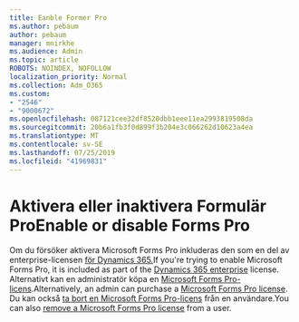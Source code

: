 ```yaml
---
title: Eanble Former Pro
ms.author: pebaum
author: pebaum
manager: mnirkhe
ms.audience: Admin
ms.topic: article
ROBOTS: NOINDEX, NOFOLLOW
localization_priority: Normal
ms.collection: Adm_O365
ms.custom:
- "2546"
- "9000672"
ms.openlocfilehash: 087121cee32df8520dbb1eee11ea2993819508da
ms.sourcegitcommit: 20b6a1fb3f0d899f3b204e3c066262d10623a4ea
ms.translationtype: MT
ms.contentlocale: sv-SE
ms.lasthandoff: 07/25/2019
ms.locfileid: "41969831"
---
```

# <a name="enable-or-disable-forms-pro"></a><span data-ttu-id="68732-102">Aktivera eller inaktivera Formulär Pro</span><span class="sxs-lookup"><span data-stu-id="68732-102">Enable or disable Forms Pro</span></span>

<span data-ttu-id="68732-103">Om du försöker aktivera Microsoft Forms Pro inkluderas den som en del av enterprise-licensen [för Dynamics 365.](https://docs.microsoft.com/forms-pro/purchase#purchase-microsoft-forms-pro-for-users-in-a-dynamics-365-tenant)</span><span class="sxs-lookup"><span data-stu-id="68732-103">If you're trying to enable Microsoft Forms Pro, it is included as part of the [Dynamics 365 enterprise](https://docs.microsoft.com/forms-pro/purchase#purchase-microsoft-forms-pro-for-users-in-a-dynamics-365-tenant) license.</span></span> <span data-ttu-id="68732-104">Alternativt kan en administratör köpa en [Microsoft Forms Pro-licens](https://docs.microsoft.com/forms-pro/purchase#purchase-microsoft-forms-pro-for-users-in-a-dynamics-365-tenant).</span><span class="sxs-lookup"><span data-stu-id="68732-104">Alternatively, an admin can purchase a [Microsoft Forms Pro license](https://docs.microsoft.com/forms-pro/purchase#purchase-microsoft-forms-pro-for-users-in-a-dynamics-365-tenant).</span></span> <span data-ttu-id="68732-105">Du kan också [ta bort en Microsoft Forms Pro-licens](https://docs.microsoft.com/forms-pro/purchase#disable-microsoft-forms-pro-for-a-user-1) från en användare.</span><span class="sxs-lookup"><span data-stu-id="68732-105">You can also [remove a Microsoft Forms Pro license](https://docs.microsoft.com/forms-pro/purchase#disable-microsoft-forms-pro-for-a-user-1) from a user.</span></span>